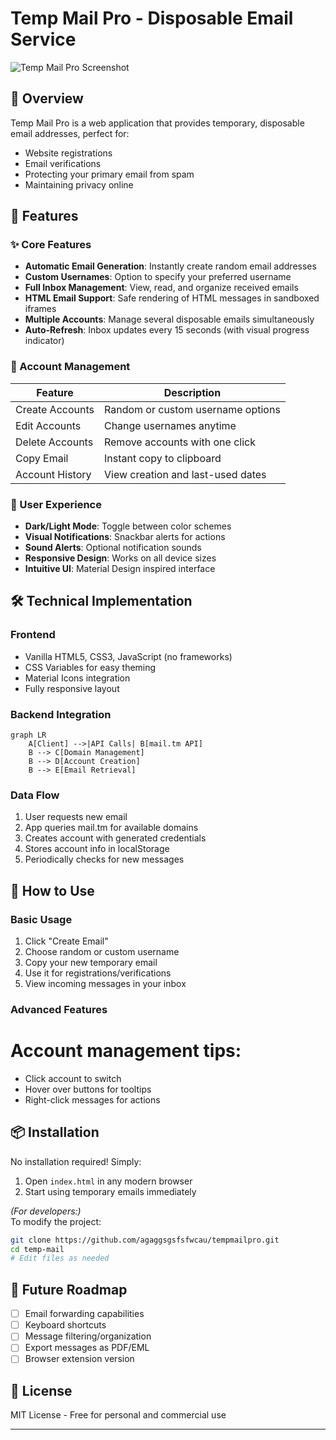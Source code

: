 # Temp Mail Pro - Disposable Email Service

![Temp Mail Pro Screenshot](https://via.placeholder.com/800x400?text=Temp+Mail+Screenshot)

## 🌟 Overview
Temp Mail Pro is a web application that provides temporary, disposable email addresses, perfect for:
- Website registrations
- Email verifications
- Protecting your primary email from spam
- Maintaining privacy online

## 🚀 Features

### ✨ Core Features
- **Automatic Email Generation**: Instantly create random email addresses
- **Custom Usernames**: Option to specify your preferred username
- **Full Inbox Management**: View, read, and organize received emails
- **HTML Email Support**: Safe rendering of HTML messages in sandboxed iframes
- **Multiple Accounts**: Manage several disposable emails simultaneously
- **Auto-Refresh**: Inbox updates every 15 seconds (with visual progress indicator)

### 🔐 Account Management
| Feature | Description |
|---------|-------------|
| Create Accounts | Random or custom username options |
| Edit Accounts | Change usernames anytime |
| Delete Accounts | Remove accounts with one click |
| Copy Email | Instant copy to clipboard |
| Account History | View creation and last-used dates |

### 🎨 User Experience
- **Dark/Light Mode**: Toggle between color schemes
- **Visual Notifications**: Snackbar alerts for actions
- **Sound Alerts**: Optional notification sounds
- **Responsive Design**: Works on all device sizes
- **Intuitive UI**: Material Design inspired interface

## 🛠️ Technical Implementation

### Frontend
- Vanilla HTML5, CSS3, JavaScript (no frameworks)
- CSS Variables for easy theming
- Material Icons integration
- Fully responsive layout

### Backend Integration
```mermaid
graph LR
    A[Client] -->|API Calls| B[mail.tm API]
    B --> C[Domain Management]
    B --> D[Account Creation]
    B --> E[Email Retrieval]
```

### Data Flow
1. User requests new email
2. App queries mail.tm for available domains
3. Creates account with generated credentials
4. Stores account info in localStorage
5. Periodically checks for new messages

## 📖 How to Use

### Basic Usage
1. Click "Create Email"
2. Choose random or custom username
3. Copy your new temporary email
4. Use it for registrations/verifications
5. View incoming messages in your inbox

### Advanced Features

# Account management tips:
- Click account to switch
- Hover over buttons for tooltips
- Right-click messages for actions

## 📦 Installation
No installation required! Simply:
1. Open `index.html` in any modern browser
2. Start using temporary emails immediately

*(For developers:)*  
To modify the project:
```bash
git clone https://github.com/agaggsgsfsfwcau/tempmailpro.git
cd temp-mail
# Edit files as needed
```

## 🌱 Future Roadmap
- [ ] Email forwarding capabilities
- [ ] Keyboard shortcuts
- [ ] Message filtering/organization
- [ ] Export messages as PDF/EML
- [ ] Browser extension version

## 📜 License
MIT License - Free for personal and commercial use

---

